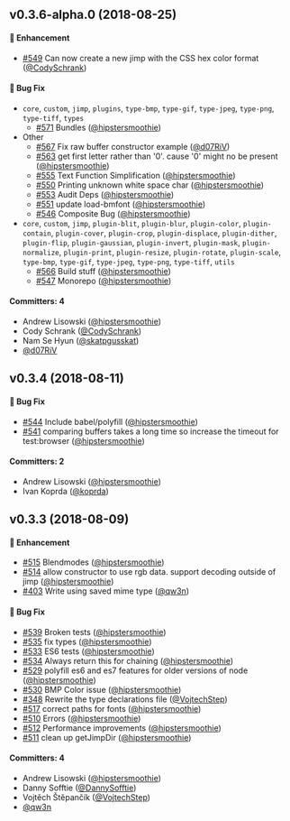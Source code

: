 ## v0.3.6-alpha.0 (2018-08-25)

#### :rocket: Enhancement

- [#549](https://github.com/oliver-moran/jimp/pull/549) Can now create a new jimp with the CSS hex color format ([@CodySchrank](https://github.com/CodySchrank))

#### :bug: Bug Fix

- `core`, `custom`, `jimp`, `plugins`, `type-bmp`, `type-gif`, `type-jpeg`, `type-png`, `type-tiff`, `types`
  - [#571](https://github.com/oliver-moran/jimp/pull/571) Bundles ([@hipstersmoothie](https://github.com/hipstersmoothie))
- Other
  - [#567](https://github.com/oliver-moran/jimp/pull/567) Fix raw buffer constructor example ([@d07RiV](https://github.com/d07RiV))
  - [#563](https://github.com/oliver-moran/jimp/pull/563) get first letter rather than '0'. cause '0' might no be present ([@hipstersmoothie](https://github.com/hipstersmoothie))
  - [#555](https://github.com/oliver-moran/jimp/pull/555) Text Function Simplification ([@hipstersmoothie](https://github.com/hipstersmoothie))
  - [#550](https://github.com/oliver-moran/jimp/pull/550) Printing unknown white space char ([@hipstersmoothie](https://github.com/hipstersmoothie))
  - [#553](https://github.com/oliver-moran/jimp/pull/553) Audit Deps ([@hipstersmoothie](https://github.com/hipstersmoothie))
  - [#551](https://github.com/oliver-moran/jimp/pull/551) update load-bmfont ([@hipstersmoothie](https://github.com/hipstersmoothie))
  - [#546](https://github.com/oliver-moran/jimp/pull/546) Composite Bug ([@hipstersmoothie](https://github.com/hipstersmoothie))
- `core`, `custom`, `jimp`, `plugin-blit`, `plugin-blur`, `plugin-color`, `plugin-contain`, `plugin-cover`, `plugin-crop`, `plugin-displace`, `plugin-dither`, `plugin-flip`, `plugin-gaussian`, `plugin-invert`, `plugin-mask`, `plugin-normalize`, `plugin-print`, `plugin-resize`, `plugin-rotate`, `plugin-scale`, `type-bmp`, `type-gif`, `type-jpeg`, `type-png`, `type-tiff`, `utils`
  - [#566](https://github.com/oliver-moran/jimp/pull/566) Build stuff ([@hipstersmoothie](https://github.com/hipstersmoothie))
  - [#547](https://github.com/oliver-moran/jimp/pull/547) Monorepo ([@hipstersmoothie](https://github.com/hipstersmoothie))

#### Committers: 4

- Andrew Lisowski ([@hipstersmoothie](https://github.com/hipstersmoothie))
- Cody Schrank ([@CodySchrank](https://github.com/CodySchrank))
- Nam Se Hyun ([@skatpgusskat](https://github.com/skatpgusskat))
- [@d07RiV](https://github.com/d07RiV)

## v0.3.4 (2018-08-11)

#### :bug: Bug Fix

- [#544](https://github.com/oliver-moran/jimp/pull/544) Include babel/polyfill ([@hipstersmoothie](https://github.com/hipstersmoothie))
- [#541](https://github.com/oliver-moran/jimp/pull/541) comparing buffers takes a long time so increase the timeout for test:browser ([@hipstersmoothie](https://github.com/hipstersmoothie))

#### Committers: 2

- Andrew Lisowski ([@hipstersmoothie](https://github.com/hipstersmoothie))
- Ivan Koprda ([@koprda](https://github.com/koprda))

## v0.3.3 (2018-08-09)

#### :rocket: Enhancement

- [#515](https://github.com/oliver-moran/jimp/pull/515) Blendmodes ([@hipstersmoothie](https://github.com/hipstersmoothie))
- [#514](https://github.com/oliver-moran/jimp/pull/514) allow constructor to use rgb data. support decoding outside of jimp ([@hipstersmoothie](https://github.com/hipstersmoothie))
- [#403](https://github.com/oliver-moran/jimp/pull/403) Write using saved mime type ([@qw3n](https://github.com/qw3n))

#### :bug: Bug Fix

- [#539](https://github.com/oliver-moran/jimp/pull/539) Broken tests ([@hipstersmoothie](https://github.com/hipstersmoothie))
- [#535](https://github.com/oliver-moran/jimp/pull/535) fix types ([@hipstersmoothie](https://github.com/hipstersmoothie))
- [#533](https://github.com/oliver-moran/jimp/pull/533) ES6 tests ([@hipstersmoothie](https://github.com/hipstersmoothie))
- [#534](https://github.com/oliver-moran/jimp/pull/534) Always return this for chaining ([@hipstersmoothie](https://github.com/hipstersmoothie))
- [#529](https://github.com/oliver-moran/jimp/pull/529) polyfill es6 and es7 features for older versions of node ([@hipstersmoothie](https://github.com/hipstersmoothie))
- [#530](https://github.com/oliver-moran/jimp/pull/530) BMP Color issue ([@hipstersmoothie](https://github.com/hipstersmoothie))
- [#348](https://github.com/oliver-moran/jimp/pull/348) Rewrite the type declarations file ([@VojtechStep](https://github.com/VojtechStep))
- [#517](https://github.com/oliver-moran/jimp/pull/517) correct paths for fonts ([@hipstersmoothie](https://github.com/hipstersmoothie))
- [#510](https://github.com/oliver-moran/jimp/pull/510) Errors ([@hipstersmoothie](https://github.com/hipstersmoothie))
- [#512](https://github.com/oliver-moran/jimp/pull/512) Performance improvements ([@hipstersmoothie](https://github.com/hipstersmoothie))
- [#511](https://github.com/oliver-moran/jimp/pull/511) clean up getJimpDir ([@hipstersmoothie](https://github.com/hipstersmoothie))

#### Committers: 4

- Andrew Lisowski ([@hipstersmoothie](https://github.com/hipstersmoothie))
- Danny Sofftie ([@DannySofftie](https://github.com/DannySofftie))
- Vojtěch Štěpančík ([@VojtechStep](https://github.com/VojtechStep))
- [@qw3n](https://github.com/qw3n)

